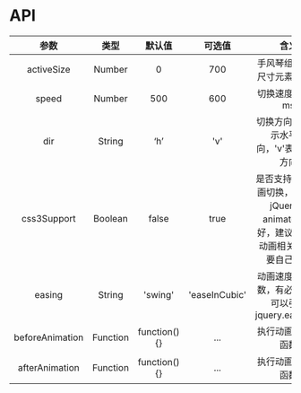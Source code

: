 # API

|       参数        |    类型    |     默认值      |      可选值      |                    含义                    |
| :-------------: | :------: | :----------: | :-----------: | :--------------------------------------: |
|   activeSize    |  Number  |      0       |      700      |              手风琴组件中大尺寸元素的尺寸              |
|      speed      |  Number  |     500      |      600      |                切换速度，单位ms                 |
|       dir       |  String  |     ‘h’      |      'v'      |         切换方向，'h'表示水平方向，'v'表示竖直方向         |
|   css3Support   | Boolean  |    false     |     true      | 是否支持css3动画切换，性能比jQuery的animate方法好，建议使用。动画相关css需要自己写。 |
|     easing      |  String  |   'swing'    | 'easeInCubic' |    动画速度曲线函数，有必要的话可以引入jquery.easing.js    |
| beforeAnimation | Function | function(){} |      ...      |                执行动画之前的函数                 |
| afterAnimation  | Function | function(){} |      ...      |                执行动画之后的函数                 |

